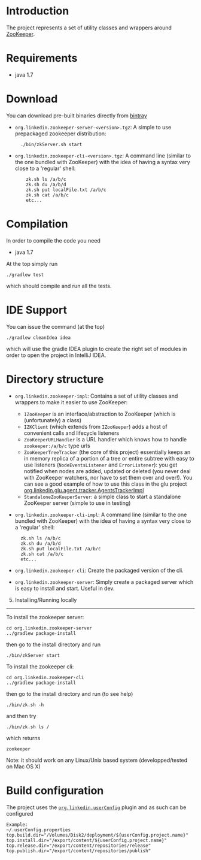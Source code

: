 Introduction
============
The project represents a set of utility classes and wrappers around [ZooKeeper](http://zookeeper.apache.org/).

Requirements
============
* java 1.7

Download
========
You can download pre-built binaries directly from [bintray](http://dl.bintray.com/content/pongasoft/utils-zookeeper)

* `org.linkedin.zookeeper-server-<version>.tgz`:
  A simple to use prepackaged zookeeper distribution:

        ./bin/zkServer.sh start

* `org.linkedin.zookeeper-cli-<version>.tgz`:
  A command line (similar to the one bundled with ZooKeeper) with the idea of having a syntax very close to a 'regular' shell:

          zk.sh ls /a/b/c
          zk.sh du /a/b/d
          zk.sh put localFile.txt /a/b/c
          zk.sh cat /a/b/c
          etc...

Compilation
===========
In order to compile the code you need

* java 1.7

At the top simply run

    ./gradlew test

which should compile and run all the tests.

IDE Support
===========
You can issue the command (at the top)

    ./gradlew cleanIdea idea

which will use the gradle IDEA plugin to create the right set of modules in order to open the
project in IntelliJ IDEA.

Directory structure
===================

* `org.linkedin.zookeeper-impl`:
Contains a set of utility classes and wrappers to make it easier to use ZooKeeper:

  * `IZooKeeper` is an interface/abstraction to ZooKeeper (which is (unfortunately) a class)
  * `IZKClient` (which extends from `IZooKeeper`) adds a host of convenient calls and lifecycle listeners
  * `ZooKeeperURLHandler` is a URL handler which knows how to handle `zookeeper:/a/b/c` type urls
  * `ZooKeeperTreeTracker` (the core of this project) essentially keeps an in memory replica of a portion
of a tree or entire subtree with easy to use listeners (`NodeEventsListener` and `ErrorListener`): you get notified when nodes are added, updated or deleted (you never deal with ZooKeeper watchers, nor have to set them over and over!). You can see a good example of how to use this class in the glu project [org.linkedin.glu.agent.tracker.AgentsTrackerImpl](https://github.com/pongasoft/glu/blob/master/agent/org.linkedin.glu.agent-tracker/src/main/groovy/org/linkedin/glu/agent/tracker/AgentsTrackerImpl.groovy)
  * `StandaloneZooKeeperServer`: a simple class to start a standalone ZooKeeper server (simple to use
in testing)

* `org.linkedin.zookeeper-cli-impl`:
A command line (similar to the one bundled with ZooKeeper) with the idea of having a syntax very close to a 'regular' shell:

        zk.sh ls /a/b/c
        zk.sh du /a/b/d
        zk.sh put localFile.txt /a/b/c
        zk.sh cat /a/b/c
        etc...

* `org.linkedin.zookeeper-cli`:
Create the packaged version of the cli.

* `org.linkedin.zookeeper-server`:
Simply create a packaged server which is easy to install and start. Useful in dev.

5. Installing/Running locally
-----------------------------
To install the zookeeper server:

    cd org.linkedin.zookeeper-server
    ../gradlew package-install

then go to the install directory and run 

    ./bin/zkServer start

To install the zookeeper cli:

    cd org.linkedin.zookeeper-cli
    ../gradlew package-install

then go to the install directory and run (to see help)

    ./bin/zk.sh -h

and then try

    ./bin/zk.sh ls /

which returns

    zookeeper

Note: it should work on any Linux/Unix based system (developped/tested on Mac OS X)

Build configuration
===================
The project uses the [`org.linkedin.userConfig`](https://github.com/pongasoft/gradle-plugins/blob/master/README.md) plugin and as such can be configured

    Example:
    ~/.userConfig.properties
    top.build.dir="/Volumes/Disk2/deployment/${userConfig.project.name}"
    top.install.dir="/export/content/${userConfig.project.name}"
    top.release.dir="/export/content/repositories/release"
    top.publish.dir="/export/content/repositories/publish"
